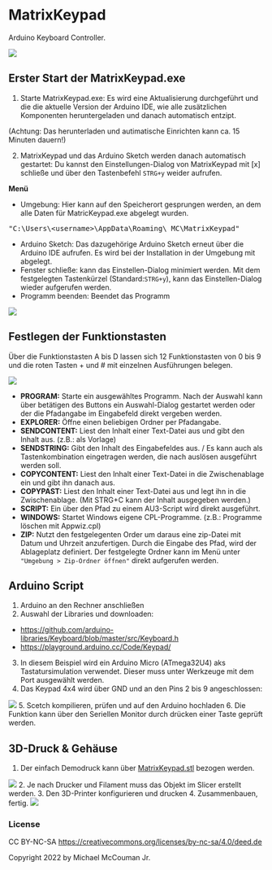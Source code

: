 # MatrixKeypad
Arduino Keyboard Controller.

<img src="https://github.com/ArduinoNanoProjects/MatrixKeypad/blob/main/screenshot1.jpg"/>


## Erster Start der MatrixKeypad.exe

1. Starte MatrixKeypad.exe: Es wird eine Aktualisierung durchgeführt und die die aktuelle Version der Arduino IDE, wie alle zusätzlichen Komponenten heruntergeladen und danach automatisch entzipt.

(Achtung: Das herunterladen und autimatische Einrichten kann ca. 15 Minuten dauern!)

2. MatrixKeypad und das Arduino Sketch werden danach automatisch gestartet: Du kannst den Einstellungen-Dialog von MatrixKeypad mit [x] schließe und über den Tastenbefehl `STRG+y` weider aufrufen. 

**Menü**
- Umgebung: Hier kann auf den Speicherort gesprungen werden, an dem alle Daten für MatricKeypad.exe abgelegt wurden.
<pre>"C:\Users\&lt;username&gt;\AppData\Roaming\_MC\MatrixKeypad"</pre>
- Arduino Sketch: Das dazugehörige Arduino Sketch erneut über die Arduino IDE aufrufen. Es wird bei der Installation in der Umgebung mit abgelegt.
- Fenster schließe: kann das Einstellen-Dialog minimiert werden. Mit dem festgelegten Tastenkürzel (Standard:`STRG+y`), kann das Einstellen-Dialog wieder aufgerufen werden.
- Programm beenden: Beendet das Programm

<img src="https://github.com/ArduinoNanoProjects/MatrixKeypad/blob/main/screenshot3.jpg"/>


## Festlegen der Funktionstasten

Über die Funktionstasten A bis D lassen sich 12 Funktionstasten von 0 bis 9 und die roten Tasten + und # mit einzelnen Ausführungen belegen.

<img src="https://github.com/ArduinoNanoProjects/MatrixKeypad/blob/main/screenshot4.jpg"/>

- **PROGRAM:** Starte ein ausgewähltes Programm. Nach der Auswahl kann über betätigen des Buttons ein Auswahl-Dialog gestartet werden oder der die Pfadangabe im Eingabefeld direkt vergeben werden.
- **EXPLORER:** Öffne einen beliebigen Ordner per Pfadangabe.
- **SENDCONTENT:** Liest den Inhalt einer Text-Datei aus und gibt den Inhalt aus. (z.B.: als Vorlage)
- **SENDSTRING:** Gibt den Inhalt des Eingabefeldes aus. / Es kann auch als Tastenkombination eingetragen werden, die nach auslösen ausgeführt werden soll.
- **COPYCONTENT:** Liest den Inhalt einer Text-Datei in die Zwischenablage ein und gibt ihn danach aus.
- **COPYPAST:** Liest den Inhalt einer Text-Datei aus und legt ihn in die Zwischenablage. (Mit STRG+C kann der Inhalt ausgegeben werden.)
- **SCRIPT:** Ein über den Pfad zu einem AU3-Script wird direkt ausgeführt.
- **WINDOWS:** Startet Windows eigene CPL-Programme. (z.B.: Programme löschen mit Appwiz.cpl)
- **ZIP:** Nutzt den festgelegenten Order um daraus eine zip-Datei mit Datum und Uhrzeit anzufertigen. Durch die Eingabe des Pfad, wird der Ablageplatz definiert. Der festgelegte Ordner kann im Menü unter `"Umgebung > Zip-Ordner öffnen"` direkt aufgerufen werden.

## Arduino Script

1. Arduino an den Rechner anschließen
2. Auswahl der Libraries und downloaden:
- https://github.com/arduino-libraries/Keyboard/blob/master/src/Keyboard.h
- https://playground.arduino.cc/Code/Keypad/
3. In diesem Beispiel wird ein Arduino Micro (ATmega32U4) aks Tastatursimulation verwendet.
Dieser muss unter Werkzeuge mit dem Port ausgewählt werden.
4. Das Keypad 4x4 wird über GND und an den Pins 2 bis 9 angeschlossen:
<img src="https://github.com/ArduinoNanoProjects/MatrixKeypad/blob/main/screenshot5.jpg"/>
5. Scetch kompilieren, prüfen und auf den Arduino hochladen
6. Die Funktion kann über den Seriellen Monitor durch drücken einer Taste geprüft werden.

## 3D-Druck & Gehäuse

1. Der einfach Demodruck kann über <a href="https://github.com/ArduinoNanoProjects/MatrixKeypad/blob/main/3dPrint/MatrixKeypad.stl">MatrixKeypad.stl</a> bezogen werden.
<img src="https://github.com/ArduinoNanoProjects/MatrixKeypad/blob/main/screenshot6.jpg"/>
2. Je nach Drucker und Filament muss das Objekt im Slicer erstellt werden.
3. Den 3D-Printer konfigurieren und drucken  
4. Zusammenbauen, fertig.
<img src="https://github.com/ArduinoNanoProjects/MatrixKeypad/blob/main/screenshot2.jpg"/>

### License

CC BY-NC-SA
https://creativecommons.org/licenses/by-nc-sa/4.0/deed.de

Copyright 2022 by Michael McCouman Jr.